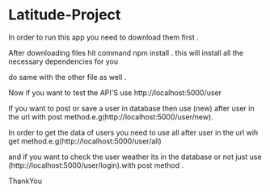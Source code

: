 # Latitude-Project
In order to run this app you need to download them first . 

After downloading files hit command npm install .
this will install all the necessary dependencies for you

do same with the other file as well . 

Now if you want to test the API'S use http://localhost:5000/user

If you want to post or save a user in database then use (new) after user in the url with post method.e.g(http://localhost:5000/user/new).

In order to get the data of users you need to use all after user in the url wih get method.e.g(http://localhost:5000/user/all)


and if you want to check the user weather its in the database or not just use (http://localhost:5000/user/login).with post method . 


ThankYou


